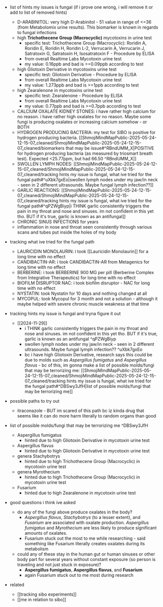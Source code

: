   * list of hints my issues is fungal (if i prove one wrong, i will remove it or add to list of removed hints)
    * D-ARABINITOL: very high D-Arabinitol - 51 value in range of <=36 (from Metabolomix urine results). This biomarker is known in regards to fungal infections
    * high **Trichothecene Group (Macrocyclic)** mycotoxins in urine test
      * specific test: Trichothecene Group (Macrocyclic): Roridin A, Roridin E, Roridin H, Roridin L-2,
Verrucarin A, Verrucarin J, Satratoxin G, Satratoxin H, Isosatratoxin F - Procedure by ELISA
      * from overall Realtime Labs Mycotoxin urine test
      * my value: 0.16ppb and bad is >=0.09ppb according to test
    * high Gliotoxin Derivative in mycotoxins urine test
      * specific test: Gliotoxin Derivative - Procedure by ELISA
      * from overall Realtime Labs Mycotoxin urine test
      * my value: 1.273ppb and bad is >=1ppb according to test
    * high Zearalenone in mycotoxins urine test
      * specific test: Zearalenone - Procedure by ELISA
      * from overall Realtime Labs Mycotoxin urine test
      * my value: 0.77ppb and bad is >=0.7ppb according to test
    * CALCIUM OXALATE KIDNEY STONES: i have rather high calcium for no reason. i have rather high oxalates for no reason. Maybe some fungi is producing oxalates or increasing calcium somehow - or BOTH
    * HYDROGEN PRODUCING BACTERIA: my test for SIBO is positive for hydrogen producing bacteria. [[ShmojiMindMapPublic-2025-05-24-12-15-07_cleaned/ShmojiMindMapPublic-2025-05-24-12-15-07_cleaned/biomarkers that may be issue#^RBndUMM_X|POSITIVE for hydrogen producing bacteria (as measured by triosmart breath test). Expected <25.77ppm, but had 66.50 ^RBndUMM_X]]
    * SWOLLEN LYMPH NODES: [[ShmojiMindMapPublic-2025-05-24-12-15-07_cleaned/ShmojiMindMapPublic-2025-05-24-12-15-07_cleaned/tracking hints my issue is fungal, what ive tried for the fungal path#^uXbk7gxEo|swollen lymph nodes under my jaw/in neck - seen in 2 different ultrasounds. Maybe fungal lymph infection??]]
    * GARLIC REACTIONS: [[ShmojiMindMapPublic-2025-05-24-12-15-07_cleaned/ShmojiMindMapPublic-2025-05-24-12-15-07_cleaned/tracking hints my issue is fungal, what ive tried for the fungal path#^qPZWgBiyp|i THINK garlic consistently triggers the pain in my throat and nose and sinuses. im not confident in this yet tho. BUT if it's true, garlic is known as an antifungal]]
    * CHRONIC SINUS INFECTIONS for years
    * inflammation in nose and throat seen consistently through various scans and tubes put inside the holes of my body
  * tracking what ive tried for the fungal path
    * LAURICIDIN MONOLAURIN: i took [[Lauricidin Monolaurin]] for a long time with no effect
    * CANDIBACTIN-AR: i took CANDIBACTIN-AR from Metagenics for long time with no effect
    * BERBERINE: i took BERBERINE 900 MG per pill (Berberine Complex from Integrative Therapeutics) for long time with no effect
    * BIOFILM DISRUPTOR NAC: i took biofilm disruptor - NAC for long time with no effect
    * NYSTATIN: took Nystatin for 10 days and nothing changed at all
    * MYCOPUL: took Mycopul for 3 month and not a solution - although it maybe helped with severe chronic muscle weakness at that time
  * tracking hints my issue is fungal and tryna figure it out
    * [[2024-11-29]]
      * i THINK garlic consistently triggers the pain in my throat and nose and sinuses. im not confident in this yet tho. BUT if it's true, garlic is known as an antifungal ^qPZWgBiyp
      * swollen lymph nodes under my jaw/in neck - seen in 2 different ultrasounds. Maybe fungal lymph infection?? ^uXbk7gxEo
      * bc i have high Gliotoxin Derivative, research says this could be due to molds such as *Aspergillus fumigatus* and *Aspergillus flavus* - bc of this, im gonna make a list of possible molds/fungi that may be terrorizing me: [[ShmojiMindMapPublic-2025-05-24-12-15-07_cleaned/ShmojiMindMapPublic-2025-05-24-12-15-07_cleaned/tracking hints my issue is fungal, what ive tried for the fungal path#^DBSwy3JfH|list of possible molds/fungi that may be terrorizing me]]

  * possible paths to try out
    * itraconazole - BUT im scared of this path bc iz kinda drug that seems like it can do more harm literally to random organs than good
  * list of possible molds/fungi that may be terrorizing me ^DBSwy3JfH
    * Aspergillus fumigatus
      * hinted due to high Gliotoxin Derivative in mycotoxin urine test
    * Aspergillus flavus
      * hinted due to high Gliotoxin Derivative in mycotoxin urine test
    * genera Stachybotrys
      * hinted due to high Trichothecene Group (Macrocyclic) in mycotoxin urine test
    * genera Myrothecium
      * hinted due to high Trichothecene Group (Macrocyclic) in mycotoxin urine test
    * Fusarium
      * hinted due to high Zearalenone in mycotoxin urine test
  * good questions i think ive asked
    * do any of the fungi above produce oxalates in the body?
      * *Aspergillus flavus*, *Stachybotrys* (to a lesser extent), and *Fusarium* are associated with oxalate production. *Aspergillus fumigatus* and *Myrothecium* are less likely to produce significant amounts of oxalates.
      * Fusarium stuck out the most to me while researching - said something like Fusarium literally creates oxalates during its metabolism
    * could any of these stay in the human gut or human sinuses or other body part for several years without constant exposure (so person is traveling and not just stuck in exposure)?
      * **Aspergillus fumigatus**, **Aspergillus flavus**, and **Fusarium**
      * again Fusarium stuck out to me most during research
  * related
    * [[tracking sibo experiments]]
    * [[me in relation to sibo]]